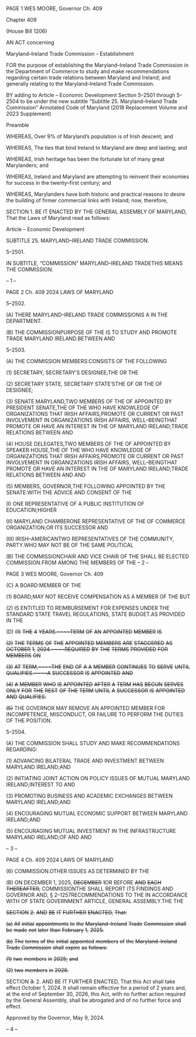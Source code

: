 PAGE 1
WES MOORE, Governor Ch. 409

Chapter 409

(House Bill 1206)

AN ACT concerning

Maryland–Ireland Trade Commission – Establishment

FOR the purpose of establishing the Maryland–Ireland Trade Commission in the
Department of Commerce to study and make recommendations regarding certain
trade relations between Maryland and Ireland; and generally relating to the
Maryland–Ireland Trade Commission.

BY adding to
Article – Economic Development
Section 5–2501 through 5–2504 to be under the new subtitle “Subtitle 25.
Maryland–Ireland Trade Commission”
Annotated Code of Maryland
(2018 Replacement Volume and 2023 Supplement)

Preamble

WHEREAS, Over 9% of Maryland’s population is of Irish descent; and

WHEREAS, The ties that bind Ireland to Maryland are deep and lasting; and

WHEREAS, Irish heritage has been the fortunate lot of many great Marylanders;
and

WHEREAS, Ireland and Maryland are attempting to reinvent their economies for
success in the twenty–first century; and

WHEREAS, Marylanders have both historic and practical reasons to desire the
building of firmer commercial links with Ireland; now, therefore,

SECTION 1. BE IT ENACTED BY THE GENERAL ASSEMBLY OF MARYLAND,
That the Laws of Maryland read as follows:

Article – Economic Development

SUBTITLE 25. MARYLAND–IRELAND TRADE COMMISSION.

5–2501.

IN SUBTITLE, “COMMISSION” MARYLAND–IRELAND TRADETHIS MEANS THE
COMMISSION.

– 1 –

PAGE 2
Ch. 409 2024 LAWS OF MARYLAND

5–2502.

(A) THERE MARYLAND–IRELAND TRADE COMMISSIONIS A IN THE
DEPARTMENT.

(B) THE COMMISSIONPURPOSE OF THE IS TO STUDY AND PROMOTE TRADE
MARYLAND IRELAND.BETWEEN AND

5–2503.

(A) THE COMMISSION MEMBERS:CONSISTS OF THE FOLLOWING

(1) SECRETARY, SECRETARY’S DESIGNEE;THE OR THE

(2) SECRETARY STATE, SECRETARY STATE’STHE OF OR THE OF
DESIGNEE;

(3) SENATE MARYLAND,TWO MEMBERS OF THE OF APPOINTED BY
PRESIDENT SENATE,THE OF THE WHO HAVE KNOWLEDGE OF ORGANIZATIONS THAT
IRISH AFFAIRS,PROMOTE OR CURRENT OR PAST INVOLVEMENT IN ORGANIZATIONS
IRISH AFFAIRS, WELL–BEINGTHAT PROMOTE OR HAVE AN INTEREST IN THE OF
MARYLAND IRELAND;TRADE RELATIONS BETWEEN AND

(4) HOUSE DELEGATES,TWO MEMBERS OF THE OF APPOINTED BY
SPEAKER HOUSE,THE OF THE WHO HAVE KNOWLEDGE OF ORGANIZATIONS THAT
IRISH AFFAIRS,PROMOTE OR CURRENT OR PAST INVOLVEMENT IN ORGANIZATIONS
IRISH AFFAIRS, WELL–BEINGTHAT PROMOTE OR HAVE AN INTEREST IN THE OF
MARYLAND IRELAND;TRADE RELATIONS BETWEEN AND AND

(5) MEMBERS, GOVERNOR,THE FOLLOWING APPOINTED BY THE
SENATE:WITH THE ADVICE AND CONSENT OF THE

(I) ONE REPRESENTATIVE OF A PUBLIC INSTITUTION OF
EDUCATION;HIGHER

(II) MARYLAND CHAMBERONE REPRESENTATIVE OF THE OF
COMMERCE ORGANIZATION;OR ITS SUCCESSOR AND

(III) IRISH–AMERICANTWO REPRESENTATIVES OF THE
COMMUNITY, PARTY.WHO MAY NOT BE OF THE SAME POLITICAL

(B) THE COMMISSIONCHAIR AND VICE CHAIR OF THE SHALL BE ELECTED
COMMISSION.FROM AMONG THE MEMBERS OF THE
– 2 –

PAGE 3
WES MOORE, Governor Ch. 409

(C) A BOARD:MEMBER OF THE

(1) BOARD;MAY NOT RECEIVE COMPENSATION AS A MEMBER OF THE
BUT

(2) IS ENTITLED TO REIMBURSEMENT FOR EXPENSES UNDER THE
STANDARD STATE TRAVEL REGULATIONS, STATE BUDGET.AS PROVIDED IN THE

(D) ~~(1)~~ ~~THE~~ ~~4~~ ~~YEARS.~~~~TERM~~ ~~OF~~ ~~AN~~ ~~APPOINTED~~ ~~MEMBER~~ ~~IS~~

~~(2)~~ ~~THE~~ ~~TERMS~~ ~~OF~~ ~~THE~~ ~~APPOINTED~~ ~~MEMBERS~~ ~~ARE~~ ~~STAGGERED~~ ~~AS~~
~~OCTOBER~~ ~~1,~~ ~~2024.~~~~REQUIRED~~ ~~BY~~ ~~THE~~ ~~TERMS~~ ~~PROVIDED~~ ~~FOR~~ ~~MEMBERS~~ ~~ON~~

~~(3)~~ ~~AT~~ ~~TERM,~~~~THE~~ ~~END~~ ~~OF~~ ~~A~~ ~~A~~ ~~MEMBER~~ ~~CONTINUES~~ ~~TO~~ ~~SERVE~~ ~~UNTIL~~
~~QUALIFIES.~~~~A~~ ~~SUCCESSOR~~ ~~IS~~ ~~APPOINTED~~ ~~AND~~

~~(4)~~ ~~A~~ ~~MEMBER~~ ~~WHO~~ ~~IS~~ ~~APPOINTED~~ ~~AFTER~~ ~~A~~ ~~TERM~~ ~~HAS~~ ~~BEGUN~~ ~~SERVES~~
~~ONLY~~ ~~FOR~~ ~~THE~~ ~~REST~~ ~~OF~~ ~~THE~~ ~~TERM~~ ~~UNTIL~~ ~~A~~ ~~SUCCESSOR~~ ~~IS~~ ~~APPOINTED~~ ~~AND~~
~~QUALIFIES.~~

~~(5)~~ THE GOVERNOR MAY REMOVE AN APPOINTED MEMBER FOR
INCOMPETENCE, MISCONDUCT, OR FAILURE TO PERFORM THE DUTIES OF THE
POSITION.

5–2504.

(A) THE COMMISSION SHALL STUDY AND MAKE RECOMMENDATIONS
REGARDING:

(1) ADVANCING BILATERAL TRADE AND INVESTMENT BETWEEN
MARYLAND IRELAND;AND

(2) INITIATING JOINT ACTION ON POLICY ISSUES OF MUTUAL
MARYLAND IRELAND;INTEREST TO AND

(3) PROMOTING BUSINESS AND ACADEMIC EXCHANGES BETWEEN
MARYLAND IRELAND;AND

(4) ENCOURAGING MUTUAL ECONOMIC SUPPORT BETWEEN
MARYLAND IRELAND;AND

(5) ENCOURAGING MUTUAL INVESTMENT IN THE INFRASTRUCTURE
MARYLAND IRELAND;OF AND AND

– 3 –

PAGE 4
Ch. 409 2024 LAWS OF MARYLAND

(6) COMMISSION.OTHER ISSUES AS DETERMINED BY THE

(B) ON DECEMBER 1, 2025, ~~DECEMBER~~ ~~1~~OR BEFORE ~~AND~~ ~~EACH~~
~~THEREAFTER,~~ COMMISSIONTHE SHALL REPORT ITS FINDINGS AND
GOVERNOR AND, § 2–1257RECOMMENDATIONS TO THE IN ACCORDANCE WITH OF
STATE GOVERNMENT ARTICLE, GENERAL ASSEMBLY.THE THE

~~SECTION~~ ~~2.~~ ~~AND~~ ~~BE~~ ~~IT~~ ~~FURTHER~~ ~~ENACTED,~~ ~~That:~~

~~(a)~~ ~~All~~ ~~initial~~ ~~appointments~~ ~~to~~ ~~the~~ ~~Maryland–Ireland~~ ~~Trade~~ ~~Commission~~ ~~shall~~ ~~be~~
~~made~~ ~~not~~ ~~later~~ ~~than~~ ~~February~~ ~~1,~~ ~~2025.~~

~~(b)~~ ~~The~~ ~~terms~~ ~~of~~ ~~the~~ ~~initial~~ ~~appointed~~ ~~members~~ ~~of~~ ~~the~~ ~~Maryland–Ireland~~ ~~Trade~~
~~Commission~~ ~~shall~~ ~~expire~~ ~~as~~ ~~follows:~~

~~(1)~~ ~~two~~ ~~members~~ ~~in~~ ~~2025;~~ ~~and~~

~~(2)~~ ~~two~~ ~~members~~ ~~in~~ ~~2026.~~

SECTION ~~3.~~ 2. AND BE IT FURTHER ENACTED, That this Act shall take effect
October 1, 2024. It shall remain effective for a period of 2 years and, at the end of September
30, 2026, this Act, with no further action required by the General Assembly, shall be
abrogated and of no further force and effect.

Approved by the Governor, May 9, 2024.

– 4 –